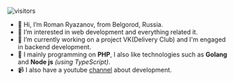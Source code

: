 ![visitors](https://visitor-badge.glitch.me/badge?page_id=rra696)


- 👋 Hi, I’m Roman Ryazanov, from Belgorod, Russia.
- 👀 I’m interested in web development and everything related it.
- :briefcase: I’m currently working on a project VK(Delivery Club) and I'm engaged in backend development.
- 🌱 I mainly programming on **PHP**, I also like technologies such as **Golang** and **Node js** *(using TypeScript)*.
- 📹 I also have a youtube [channel](https://www.youtube.com/channel/UCe6SQJr4e4lsHzNt3LMEmng) about development.
